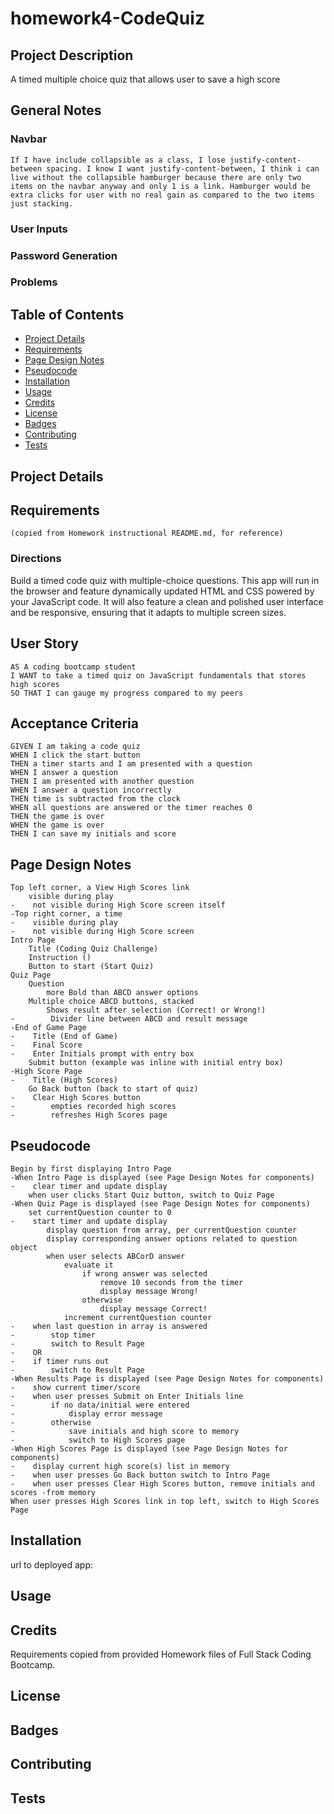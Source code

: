 # homework4-CodeQuiz

## Project Description
A timed multiple choice quiz that allows user to save a high score

## General Notes
### Navbar
```
If I have include collapsible as a class, I lose justify-content-between spacing. I know I want justify-content-between, I think i can live without the collapsible hamburger because there are only two items on the navbar anyway and only 1 is a link. Hamburger would be extra clicks for user with no real gain as compared to the two items just stacking.
```
### User Inputs
### Password Generation
### Problems

## Table of Contents
* [Project Details](#project-details)
* [Requirements](#requirements)
* [Page Design Notes](#page-design-notes)
* [Pseudocode](#pseudocode)
* [Installation](#installation)
* [Usage](#usage)
* [Credits](#credits)
* [License](#license)
* [Badges](#badges)
* [Contributing](#contributing)
* [Tests](#tests)

## Project Details

## Requirements 
    (copied from Homework instructional README.md, for reference)

### Directions
Build a timed code quiz with multiple-choice questions. This app will run in the browser and feature dynamically updated HTML and CSS powered by your JavaScript code. It will also feature a clean and polished user interface and be responsive, ensuring that it adapts to multiple screen sizes.

## User Story

```
AS A coding bootcamp student
I WANT to take a timed quiz on JavaScript fundamentals that stores high scores
SO THAT I can gauge my progress compared to my peers
```

## Acceptance Criteria

```
GIVEN I am taking a code quiz
WHEN I click the start button
THEN a timer starts and I am presented with a question
WHEN I answer a question
THEN I am presented with another question
WHEN I answer a question incorrectly
THEN time is subtracted from the clock
WHEN all questions are answered or the timer reaches 0
THEN the game is over
WHEN the game is over
THEN I can save my initials and score
```

## Page Design Notes
```
Top left corner, a View High Scores link
    visible during play
-    not visible during High Score screen itself
-Top right corner, a time
-    visible during play
-    not visible during High Score screen
Intro Page
    Title (Coding Quiz Challenge)
    Instruction ()
    Button to start (Start Quiz)
Quiz Page
    Question
        more Bold than ABCD answer options
    Multiple choice ABCD buttons, stacked
        Shows result after selection (Correct! or Wrong!)
-        Divider line between ABCD and result message
-End of Game Page
-    Title (End of Game)
-    Final Score
-    Enter Initials prompt with entry box
    Submit button (example was inline with initial entry box)
-High Score Page
-    Title (High Scores)
    Go Back button (back to start of quiz)
-    Clear High Scores button 
-        empties recorded high scores
-        refreshes High Scores page
```

## Pseudocode
```
Begin by first displaying Intro Page 
-When Intro Page is displayed (see Page Design Notes for components)
-    clear timer and update display
    when user clicks Start Quiz button, switch to Quiz Page
-When Quiz Page is displayed (see Page Design Notes for components)
    set currentQuestion counter to 0
-    start timer and update display
        display question from array, per currentQuestion counter
        display corresponding answer options related to question object
        when user selects ABCorD answer
            evaluate it
                if wrong answer was selected
                    remove 10 seconds from the timer
                    display message Wrong!
                otherwise
                    display message Correct!
            increment currentQuestion counter
-    when last question in array is answered
-        stop timer
-        switch to Result Page
-    OR
-    if timer runs out
-        switch to Result Page
-When Results Page is displayed (see Page Design Notes for components)
-    show current timer/score
-    when user presses Submit on Enter Initials line
-        if no data/initial were entered
-            display error message
-        otherwise
-            save initials and high score to memory
-            switch to High Scores page
-When High Scores Page is displayed (see Page Design Notes for components)
-    display current high score(s) list in memory
-    when user presses Go Back button switch to Intro Page
-    when user presses Clear High Scores button, remove initials and scores -from memory
When user presses High Scores link in top left, switch to High Scores Page
```

## Installation
url to deployed app: 

## Usage

## Credits
Requirements copied from provided Homework files of Full Stack Coding Bootcamp.

## License

## Badges

## Contributing

## Tests